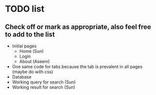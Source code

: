 # TODO list
## Check off or mark as appropriate, also feel free to add to the list

* Initial pages
  * Home (Sun)
  * Login
  * About (Aseem)
* One same code for tabs because the tab is prevalent in all pages (maybe do with css)
* Database
* Working query for search (Sun)
* Working result for search (Sun)
